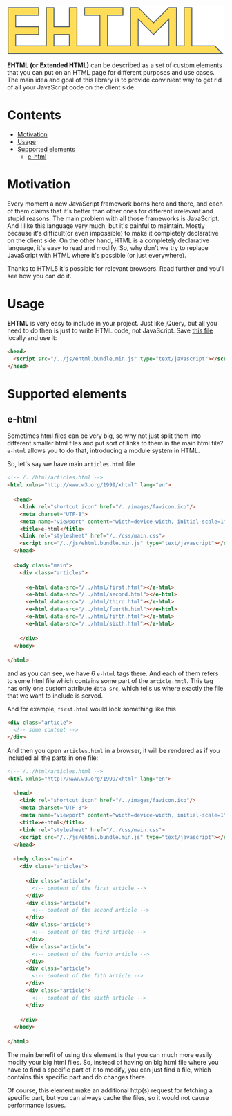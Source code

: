 <img src="https://raw.githubusercontent.com/Guseyn/logos/master/ehtml.svg?sanitize=true">

**EHTML (or Extended HTML)** can be described as a set of custom elements that you can put on an HTML page for different purposes and use cases. The main idea and goal of this library is to provide convinient way to get rid of all your JavaScript code on the client side.

# Contents

- [Motivation](#motivation)
- [Usage](#usage)
- [Supported elements](#supported-elements)
  - [e-html](#e-html)

# Motivation

Every moment a new JavaScript framework borns here and there, and each of them claims that it's better than other ones for different irrelevant and stupid reasons. The main problem with all those frameworks is JavaScript. And I like this language very much, but it's painful to maintain. Mostly because it's difficult(or even impossible) to make it completely declarative on the client side. On the other hand, HTML is a completely declarative language, it's easy to read and modify. So, why don't we try to replace JavaScript with HTML where it's possible (or just everywhere).

Thanks to HTML5 it's possible for relevant browsers. Read further and you'll see how you can do it.

# Usage

**EHTML** is very easy to include in your project. Just like jQuery, but all you need to do then is just to write HTML code, not JavaScript. Save [this file](https://github.com/Guseyn/EHTML/blob/master/ehtml.bundle.min.js) locally and use it:

```html
<head>
  <script src="/../js/ehtml.bundle.min.js" type="text/javascript"></script>
</head>
```

# Supported elements

## e-html

Sometimes html files can be very big, so why not just split them into different smaller html files and put sort of links to them in the main html file? `e-html` allows you to do that, introducing a module system in HTML.

So, let's say we have main `articles.html` file

```html
<!-- /../html/articles.html -->
<html xmlns="http://www.w3.org/1999/xhtml" lang="en">

  <head>
    <link rel="shortcut icon" href="/../images/favicon.ico"/>
    <meta charset="UTF-8">
    <meta name="viewport" content="width=device-width, initial-scale=1">
    <title>e-html</title>
    <link rel="stylesheet" href="/../css/main.css">
    <script src="/../js/ehtml.bundle.min.js" type="text/javascript"></script>
  </head>

  <body class="main">
    <div class="articles">

      <e-html data-src="/../html/first.html"></e-html>
      <e-html data-src="/../html/second.html"></e-html>
      <e-html data-src="/../html/third.html"></e-html>
      <e-html data-src="/../html/fourth.html"></e-html>
      <e-html data-src="/../html/fifth.html"></e-html>
      <e-html data-src="/../html/sixth.html"></e-html>

    </div>
  </body>

</html>
```

and as you can see, we have 6 `e-html` tags there. And each of them refers to some html file which contains some part of the `article.hmtl`. This tag has only one custom attribute `data-src`, which tells us where exactly the file that we want to include is served.

And for example, `first.html` would look something like this

```html
<div class="article">
  <!-- some content -->
</div>
```

And then you open `articles.html` in a browser, it will be rendered as if you included all the parts in one file:

```html
<!-- /../html/articles.html -->
<html xmlns="http://www.w3.org/1999/xhtml" lang="en">

  <head>
    <link rel="shortcut icon" href="/../images/favicon.ico"/>
    <meta charset="UTF-8">
    <meta name="viewport" content="width=device-width, initial-scale=1">
    <title>e-html</title>
    <link rel="stylesheet" href="/../css/main.css">
    <script src="/../js/ehtml.bundle.min.js" type="text/javascript"></script>
  </head>

  <body class="main">
    <div class="articles">

      <div class="article">
        <!-- content of the first article -->
      </div>
      <div class="article">
        <!-- content of the second article -->
      </div>
      <div class="article">
        <!-- content of the third article -->
      </div>
      <div class="article">
        <!-- content of the fourth article -->
      </div>
      <div class="article">
        <!-- content of the fith article -->
      </div>
      <div class="article">
        <!-- content of the sixth article -->
      </div>

    </div>
  </body>

</html>
```

The main benefit of using this element is that you can much more easily modify your big html files. So, instead of having on big html file where you have to find a specific part of it to modify, you can just find a file, which contains this specific part and do changes there.

Of course, this element make an additional http(s) request for fetching a specific part, but you can always cache the files, so it would not cause performance issues.

